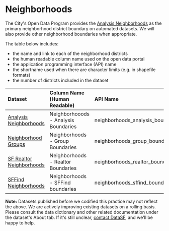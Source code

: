 # Neighborhoods

The City's Open Data Program provides the [Analysis Neighborhoods](https://data.sfgov.org/Geographic-Locations-and-Boundaries/Analysis-Neighborhoods/p5b7-5n3h) as the primary neighborhood district boundary on automated datasets. We will also provide other neighborhood boundaries when appropriate.

The table below includes:

* the name and link to each of the neighborhood districts
* the human readable column name used on the open data portal
* the application programming interface \(API\) name
* the shortname used when there are character limits \(e.g. in shapefile formats\)
* the number of districts included in the dataset

| Dataset | Column Name \(Human Readable\) | API Name | Short Name | Number of Neighborhoods |
| :--- | :--- | :--- | :--- | :--- |
| [Analysis Neighborhoods](https://data.sfgov.org/Geographic-Locations-and-Boundaries/Analysis-Neighborhoods/p5b7-5n3h) | Neighborhooods - Analysis Boundaries | neighborhoods\_analysis\_boundaries | NBHDANA | 42 |
| [Neighborhood Groups](https://data.sfgov.org/Geographic-Locations-and-Boundaries/Neighborhood-Groups-Map/iacs-ws63) | Neighborhoods - Group Boundaries | neighborhoods\_group\_boundaries | NBHDGRP | 37 |
| [SF Realtor Neighborhoods](https://data.sfgov.org/Geographic-Locations-and-Boundaries/Realtor-Neighborhoods/5gzd-g9ns) | Neighborhoods - Realtor Boundaries | neighborhoods\_realtor\_boundaries | NBHDSFRA | 92 |
| [SFFind Neighborhoods](https://data.sfgov.org/Geographic-Locations-and-Boundaries/SF-Find-Neighborhoods/pty2-tcw4) | Neighborhoods - SFFind boundaries | neighborhoods\_sffind\_boundaries | NBHDSFFIND | 117 |

**Note:** Datasets published before we codified this practice may not reflect the above. We are actively improving existing datasets on a rolling basis. Please consult the data dictionary and other related documentation under the dataset's About tab. If it's still unclear, [contact DataSF](http://support.datasf.org/customer/portal/emails/new), and we'll be happy to help.

